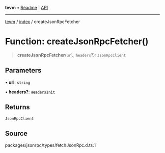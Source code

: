 **tevm** • [Readme](../../README.md) \| [API](../../modules.md)

***

[tevm](../../README.md) / [index](../README.md) / createJsonRpcFetcher

# Function: createJsonRpcFetcher()

> **createJsonRpcFetcher**(`url`, `headers`?): `JsonRpcClient`

## Parameters

• **url**: `string`

• **headers?**: [`HeadersInit`](../type-aliases/HeadersInit.md)

## Returns

`JsonRpcClient`

## Source

packages/jsonrpc/types/fetchJsonRpc.d.ts:1
